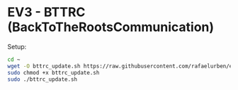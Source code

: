 # EV3 - BTTRC (BackToTheRootsCommunication)

Setup:

```bash
cd ~
wget -O bttrc_update.sh https://raw.githubusercontent.com/rafaelurben/ev3-bttrc/master/bttrc_update.sh
sudo chmod +x bttrc_update.sh
sudo ./bttrc_update.sh
```
